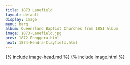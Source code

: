```yaml
---
title: 1873 Lanefield
layout: default
display: image
menu: barq
album: Queensland Baptist Churches from 1851 Album
image: 1873-Lanefield.jpg
prev: 1872-Enoggera.html
next: 1874-Hendra-Clayfield.html
---
```

{% include image-head.md %}
{% include image.html %}